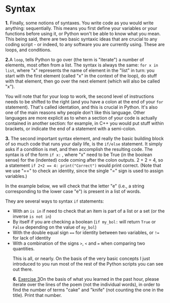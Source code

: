 # Syntax

<b>1.</b> Finally, some notions of syntaxes. You write code as you would write anything: sequentially. This means 
you first define your variables or your functions before using it, or Python won't be able to know what you mean. 
This being said, there are two basic syntaxic ideas that are crucial to any coding script - or indeed, to any 
software you are currently using. These are loops, and conditions.

<b>2.</b>A `loop`,  tells Python to go over (the term is "iterate") a number of elements, most often from a list. 
The syntax is always the same: `for x in list`, where "x" represents the name of element in the "list" in turn: you 
start with the first element (called "x" in the context of the loop), do stuff with that element, then go over the 
next element (which will also be called "x"). 

You will note that for your loop to work, the second level of instructions needs to be shifted to the right (and you 
have a colon at the end of your `for` statement). That's 
called identation, and this is crucial in Python. It's also one of the main reasons why people don't like this 
language. Other languages are more explicit as to when a section of your code is actually contained in another 
section: for example, in C++ you would put stuff within brackets, or indicate the end of a statement with a semi-colon.

<b>3.</b> The second important syntax element, and really the basic building block of so much code that runs your 
daily life, is the `if/else` statement. It simply asks if a condition is met, and then accomplish the resulting code.
The syntax is of the form `if x:` , where "x" need to be True (in the boolean sense) for the (indented) code coming 
after the colon outputs. 2 + 2 = 4, so a statement `if 2+2 == 4: print("Correct")` would print correct. (Note that 
we use "==" to check an identity, since the single "=" sign is used to assign variables.)

In the example below, we will check that the letter "e" (i.e., a string corresponding to the lower case "e") is present in a list of words.

They are several ways to syntax `if` statements:
<ul><li>With an <code>is in</code> if need to check that an item is part of a list or a set (or the inverse 
<code>is not in</code>)</li>
    <li>By itself if you are checking a boolean (<code>if my_bol:</code> will return <code>True</code> or 
<code>False</code> depending on the value of <code>my_bol</code>)</li>
    <li>With the double equal sign <code>==</code> for identity between two variables, or <code>!=</code> for lack of 
identity</li>
    <li>With a combination of the signs <code>></code>, <code><</code> and <code>=</code> when comparing two quantities.

This is all, or nearly. On the basis of the very basic concepts I just introduced to you run most of the rest of the Python scripts you can see out there. 

<b>6.</b> <u>Exercise 3</u>On the basis of what you learned in the past hour, please iterate over the lines of the 
poem (not the individual words), in order to find the number of terms "cake" and "knife" (not counting the one in 
the title). Print that number.

